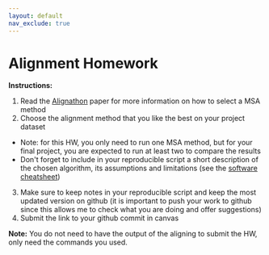 ```yaml
---
layout: default
nav_exclude: true
---
```


# Alignment Homework

**Instructions:**

1. Read the [Alignathon](https://genome.cshlp.org/content/24/12/2077) paper for more information on how to select a MSA method
2. Choose the alignment method that you like the best on your project dataset
  - Note: for this HW, you only need to run one MSA method, but for your final project, you are expected to run at least two to compare the results
  - Don't forget to include in your reproducible script a short description of the chosen algorithm, its assumptions and limitations (see the [software cheatsheet](https://github.com/crsl4/phylogenetics-class/blob/master/exercises/software-cheatsheet.md))
3. Make sure to keep notes in your reproducible script and keep the most updated version on github (it is important to push your work to github since this allows me to check what you are doing and offer suggestions)
4. Submit the link to your github commit in canvas

**Note:** You do not need to have the output of the aligning to submit the HW, only need the commands you used.

